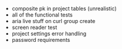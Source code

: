 - composite pk in project tables (unrealistic)
- all of the functional tests
- aria live stuff on curl group create
- screen reader test
- project settings error handling
- password requirements